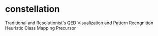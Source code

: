 # constellation
Traditional and Resolutionist's QED Visualization and Pattern Recognition Heuristic Class Mapping Precursor
